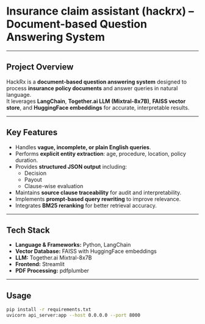 # Insurance claim assistant (hackrx) – Document-based Question Answering System


---

## Project Overview
HackRx is a **document-based question answering system** designed to process **insurance policy documents** and answer queries in natural language.  
It leverages **LangChain**, **Together.ai LLM (Mixtral-8x7B)**, **FAISS vector store**, and **HuggingFace embeddings** for accurate, interpretable results.

---

##  Key Features
- Handles **vague, incomplete, or plain English queries**.  
- Performs **explicit entity extraction**: age, procedure, location, policy duration.  
- Provides **structured JSON output** including:
  - Decision  
  - Payout  
  - Clause-wise evaluation  
- Maintains **source clause traceability** for audit and interpretability.  
- Implements **prompt-based query rewriting** to improve relevance.  
- Integrates **BM25 reranking** for better retrieval accuracy.

---

##  Tech Stack
- **Language & Frameworks:** Python, LangChain  
- **Vector Database:** FAISS with HuggingFace embeddings  
- **LLM:** Together.ai Mixtral-8x7B  
- **Frontend:** Streamlit  
- **PDF Processing:** pdfplumber  

---

##  Usage

```bash
pip install -r requirements.txt
uvicorn api_server:app --host 0.0.0.0 --port 8000


